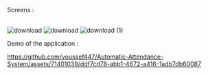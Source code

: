 Screens : <br></br>

![download](https://github.com/youssef447/Automatic-Attendance-System/assets/71401039/466deb09-db05-4b37-a973-92aa2aaa765f)
![download](https://github.com/youssef447/Automatic-Attendance-System/assets/71401039/fe31f4de-19b0-43b7-82aa-f46ab2a53819)
![download (1)](https://github.com/youssef447/Automatic-Attendance-System/assets/71401039/e7bfaed4-4620-43a1-84b2-4b64351d850f)


Demo of the application :


https://github.com/youssef447/Automatic-Attendance-System/assets/71401039/ddf7cd78-abb1-4672-a416-1adb7db60087

